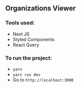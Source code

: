 ## Organizations Viewer

### Tools used:

- Next JS
- Styled Components
- React Query

### To run the project:

- `yarn`
- `yarn run dev`
- Go to `http://localhost:3000`
